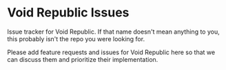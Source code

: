 # Void Republic Issues

Issue tracker for Void Republic. If that name doesn't mean anything to you, this probably isn't the repo you were looking for.

Please add feature requests and issues for Void Republic here so that we can discuss them and prioritize their implementation.


